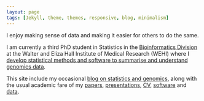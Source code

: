 ```yaml
---
layout: page
tags: [Jekyll, theme, themes, responsive, blog, minimalism]
---
```


I enjoy making sense of data and making it easier for others to do the same. 

I am currently a third PhD student in Statistics in the [Bioinformatics Division](http://bioinf.wehi.edu.au/) at the Walter and Eliza Hall Institute of Medical Research (WEHI) where I [develop statistical methods and software to summarise and understand genomics data](/software).

This site include my occasional [blog on statistics and genomics](/blog), along with the usual academic fare of my [papers](/publications), [presentations](/presentations), [CV](/assets/phickeyCV.pdf), [software](/software) and [data](/data).
